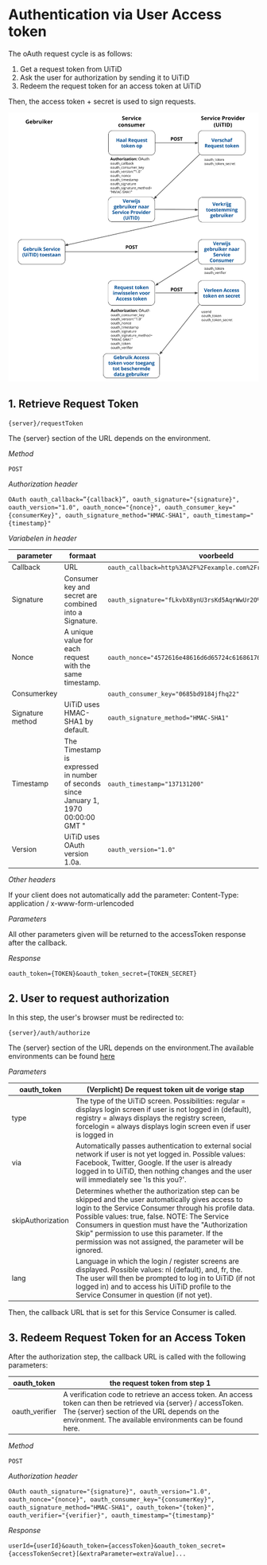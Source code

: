 ---
---

# Authentication via User Access token

The oAuth request cycle is as follows:

1. Get a request token from UiTiD
2. Ask the user for authorization by sending it to UiTiD
3. Redeem the request token for an access token at UiTiD

Then, the access token + secret is used to sign requests.

![3-legged oauth](/img/3leggednieuw.png "3-legged oauth")

## 1. Retrieve Request Token

~~~
{server}/requestToken
~~~

The {server} section of the URL depends on the environment.

*Method*

~~~
POST
~~~

*Authorization header*

~~~
OAuth oauth_callback=”{callback}”, oauth_signature="{signature}", oauth_version="1.0", oauth_nonce="{nonce}", oauth_consumer_key="{consumerKey}", oauth_signature_method="HMAC-SHA1", oauth_timestamp="{timestamp}"
~~~

*Variabelen in header*

| parameter | formaat |	voorbeeld |
| --- | --- | --- |
| Callback | URL | ```oauth_callback=http%3A%2F%2Fexample.com%2Frequest_token_ready``` |
| Signature	| Consumer key and secret are combined into a Signature. | 	```oauth_signature="fLkvbX8ynU3rsKd5AqrWwUr2O%2BQ%3D"``` |
| Nonce	| A unique value for each request with the same timestamp. | 	 ```oauth_nonce="4572616e48616d6d65724c61686176"``` |
| Consumerkey	 | 	|  ```oauth_consumer_key="0685bd9184jfhq22"``` |
| Signature method	| UiTiD uses HMAC-SHA1 by default. | 	```oauth_signature_method="HMAC-SHA1"```|
| Timestamp	| The Timestamp is expressed in number of seconds since January 1, 1970 00:00:00 GMT "	|  ```oauth_timestamp="137131200"``` |
| Version	| UiTiD uses OAuth version 1.0a.	|  ```oauth_version="1.0"``` |


*Other headers*

If your client does not automatically add the parameter: Content-Type: application / x-www-form-urlencoded

*Parameters*

All other parameters  given will be returned to the accessToken response after the callback.

*Response*

~~~
oauth_token={TOKEN}&oauth_token_secret={TOKEN_SECRET}
~~~

## 2. User to request authorization

In this step, the user's browser must be redirected to:

~~~
{server}/auth/authorize
~~~

The {server} section of the URL depends on the environment.The available environments can be found [here](http://documentatie.uitdatabank.be/content/omgevingen/latest/index.html)

*Parameters*

| oauth_token	| (Verplicht) De request token uit de vorige stap |
| --- | --- |
| type	| The type of the UiTiD screen. Possibilities: regular = displays login screen if user is not logged in (default), registry = always displays the registry screen, forcelogin = always displays login screen even if user is logged in |
| via	|  Automatically passes authentication to external social network if user is not yet logged in. Possible values: Facebook, Twitter, Google. If the user is already logged in to UiTiD, then nothing changes and the user will immediately see 'Is this you?'. |
|  skipAuthorization	|  Determines whether the authorization step can be skipped and the user automatically gives access to login to the Service Consumer through his profile data. Possible values: true, false. NOTE: The Service Consumers in question must have the "Authorization Skip" permission to use this parameter. If the permission was not assigned, the parameter will be ignored. |
| lang | Language in which the login / register screens are displayed. Possible values: nl (default), and, fr, the. The user will then be prompted to log in to UiTiD (if not logged in) and to access his UiTiD profile to the Service Consumer in question (if not yet). |

Then, the callback URL that is set for this Service Consumer is called.

## 3. Redeem Request Token for an Access Token

After the authorization step, the callback URL is called with the following parameters:

| oauth_token	| the request token from step 1 |
| --- | --- |
| oauth_verifier |	A verification code to retrieve an access token. An access token can then be retrieved via {server} / accessToken. The {server} section of the URL depends on the environment. The available environments can be found here. |

*Method*

~~~
POST
~~~

*Authorization header*

~~~
OAuth oauth_signature="{signature}", oauth_version="1.0", oauth_nonce="{nonce}", oauth_consumer_key="{consumerKey}", oauth_signature_method="HMAC-SHA1", oauth_token="{token}", oauth_verifier="{verifier}", oauth_timestamp="{timestamp}"
~~~

*Response*

~~~
userId={userId}&oauth_token={accessToken}&oauth_token_secret={accessTokenSecret}[&extraParameter=extraValue]...
~~~
